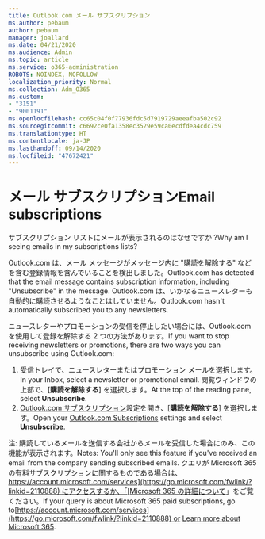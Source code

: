 ```yaml
---
title: Outlook.com メール サブスクリプション
ms.author: pebaum
author: pebaum
manager: joallard
ms.date: 04/21/2020
ms.audience: Admin
ms.topic: article
ms.service: o365-administration
ROBOTS: NOINDEX, NOFOLLOW
localization_priority: Normal
ms.collection: Adm_O365
ms.custom:
- "3151"
- "9001191"
ms.openlocfilehash: cc65c04f0f77936fdc5d7919729aeeafba502c92
ms.sourcegitcommit: c6692ce0fa1358ec3529e59ca0ecdfdea4cdc759
ms.translationtype: HT
ms.contentlocale: ja-JP
ms.lasthandoff: 09/14/2020
ms.locfileid: "47672421"
---
```

# <a name="email-subscriptions"></a><span data-ttu-id="4918f-102">メール サブスクリプション</span><span class="sxs-lookup"><span data-stu-id="4918f-102">Email subscriptions</span></span>

<span data-ttu-id="4918f-103">サブスクリプション リストにメールが表示されるのはなぜですか ?</span><span class="sxs-lookup"><span data-stu-id="4918f-103">Why am I seeing emails in my subscriptions lists?</span></span>

<span data-ttu-id="4918f-104">Outlook.com は、メール メッセージがメッセージ内に "購読を解除する" などを含む登録情報を含んでいることを検出しました。</span><span class="sxs-lookup"><span data-stu-id="4918f-104">Outlook.com has detected that the email message contains subscription information, including "Unsubscribe" in the message.</span></span> <span data-ttu-id="4918f-105">Outlook.com は、いかなるニュースレターも自動的に購読させるようなことはしていません。</span><span class="sxs-lookup"><span data-stu-id="4918f-105">Outlook.com hasn't automatically subscribed you to any newsletters.</span></span>

<span data-ttu-id="4918f-106">ニュースレターやプロモーションの受信を停止したい場合には、Outlook.com を使用して登録を解除する 2 つの方法があります。</span><span class="sxs-lookup"><span data-stu-id="4918f-106">If you want to stop receiving newsletters or promotions, there are two ways you can unsubscribe using Outlook.com:</span></span>
1. <span data-ttu-id="4918f-107">受信トレイで、ニュースレターまたはプロモーション メールを選択します。</span><span class="sxs-lookup"><span data-stu-id="4918f-107">In your Inbox, select a newsletter or promotional email.</span></span> <span data-ttu-id="4918f-108">閲覧ウィンドウの上部で、[**購読を解除する**] を選択します。</span><span class="sxs-lookup"><span data-stu-id="4918f-108">At the top of the reading pane, select **Unsubscribe**.</span></span>
2. <span data-ttu-id="4918f-109">[Outlook.com サブスクリプション](https://go.microsoft.com/fwlink/?linkid=2110887)設定を開き、[**購読を解除する**] を選択します。</span><span class="sxs-lookup"><span data-stu-id="4918f-109">Open your [Outlook.com Subscriptions](https://go.microsoft.com/fwlink/?linkid=2110887) settings and select **Unsubscribe**.</span></span>

<span data-ttu-id="4918f-110">注: 購読しているメールを送信する会社からメールを受信した場合にのみ、この機能が表示されます。</span><span class="sxs-lookup"><span data-stu-id="4918f-110">Notes: You'll only see this feature if you've received an email from the company sending subscribed emails.</span></span>
<span data-ttu-id="4918f-111">クエリが Microsoft 365 の有料サブスクリプションに関するものである場合は、[https://account.microsoft.com/services](https://go.microsoft.com/fwlink/?linkid=2110888) にアクセスするか、「[Microsoft 365 の詳細について](https://products.office.com/compare-all-microsoft-office-products?tab=1&WT.mc_id=PROD_OL-Web_Support_O365NewValue_Upgrade)」をご覧ください。</span><span class="sxs-lookup"><span data-stu-id="4918f-111">If your query is about Microsoft 365 paid subscriptions, go to[https://account.microsoft.com/services](https://go.microsoft.com/fwlink/?linkid=2110888) or [Learn more about Microsoft 365](https://products.office.com/compare-all-microsoft-office-products?tab=1&WT.mc_id=PROD_OL-Web_Support_O365NewValue_Upgrade).</span></span>
  